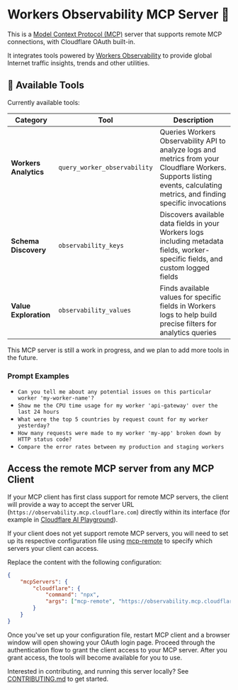 # Workers Observability MCP Server 🔭

This is a [Model Context Protocol (MCP)](https://modelcontextprotocol.io/introduction) server that supports remote MCP
connections, with Cloudflare OAuth built-in.

It integrates tools powered by [Workers Observability](https://developers.cloudflare.com/workers/observability/) to provide global
Internet traffic insights, trends and other utilities.

## 🔨 Available Tools

Currently available tools:

| **Category**          | **Tool**                     | **Description**                                                                                                                                                            |
| --------------------- | ---------------------------- | -------------------------------------------------------------------------------------------------------------------------------------------------------------------------- |
| **Workers Analytics** | `query_worker_observability` | Queries Workers Observability API to analyze logs and metrics from your Cloudflare Workers. Supports listing events, calculating metrics, and finding specific invocations |
| **Schema Discovery**  | `observability_keys`         | Discovers available data fields in your Workers logs including metadata fields, worker-specific fields, and custom logged fields                                           |
| **Value Exploration** | `observability_values`       | Finds available values for specific fields in Workers logs to help build precise filters for analytics queries                                                             |

This MCP server is still a work in progress, and we plan to add more tools in the future.

### Prompt Examples

- `Can you tell me about any potential issues on this particular worker 'my-worker-name'?`
- `Show me the CPU time usage for my worker 'api-gateway' over the last 24 hours`
- `What were the top 5 countries by request count for my worker yesterday?`
- `How many requests were made to my worker 'my-app' broken down by HTTP status code?`
- `Compare the error rates between my production and staging workers`

## Access the remote MCP server from any MCP Client

If your MCP client has first class support for remote MCP servers, the client will provide a way to accept the server URL (`https://observability.mcp.cloudflare.com`) directly within its interface (for example in [Cloudflare AI Playground](https://playground.ai.cloudflare.com/)).

If your client does not yet support remote MCP servers, you will need to set up its respective configuration file using [mcp-remote](https://www.npmjs.com/package/mcp-remote) to specify which servers your client can access.

Replace the content with the following configuration:

```json
{
	"mcpServers": {
		"cloudflare": {
			"command": "npx",
			"args": ["mcp-remote", "https://observability.mcp.cloudflare.com/sse"]
		}
	}
}
```

Once you've set up your configuration file, restart MCP client and a browser window will open showing your OAuth login page. Proceed through the authentication flow to grant the client access to your MCP server. After you grant access, the tools will become available for you to use.

Interested in contributing, and running this server locally? See [CONTRIBUTING.md](CONTRIBUTING.md) to get started.
